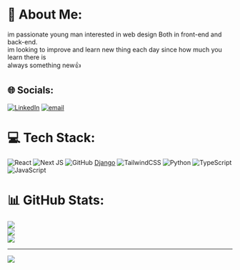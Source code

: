 # 💫 About Me:
im passionate young man interested in web design Both in front-end and back-end.<br>im looking to improve and learn new thing each day since how much you learn there is<br>always something new👍


## 🌐 Socials:
[![LinkedIn](https://img.shields.io/badge/LinkedIn-%230077B5.svg?logo=linkedin&logoColor=white)](https://linkedin.com/in/www.linkedin.com/in/ali-reza-azdast-ab6936358) [![email](https://img.shields.io/badge/Email-D14836?logo=gmail&logoColor=white)](mailto:azdast47@gmail.com) 

# 💻 Tech Stack:
![React](https://img.shields.io/badge/react-%2320232a.svg?style=for-the-badge&logo=react&logoColor=%2361DAFB) ![Next JS](https://img.shields.io/badge/Next-black?style=for-the-badge&logo=next.js&logoColor=white) ![GitHub](https://img.shields.io/badge/github-%23121011.svg?style=for-the-badge&logo=github&logoColor=white) [Django](https://img.shields.io/badge/django-%23092E20.svg?style=for-the-badge&logo=django&logoColor=white) ![TailwindCSS](https://img.shields.io/badge/tailwindcss-%2338B2AC.svg?style=for-the-badge&logo=tailwind-css&logoColor=white) ![Python](https://img.shields.io/badge/python-3670A0?style=for-the-badge&logo=python&logoColor=ffdd54) ![TypeScript](https://img.shields.io/badge/typescript-%23007ACC.svg?style=for-the-badge&logo=typescript&logoColor=white) ![JavaScript](https://img.shields.io/badge/javascript-%23323330.svg?style=for-the-badge&logo=javascript&logoColor=%23F7DF1E)
# 📊 GitHub Stats:
![](https://github-readme-stats.vercel.app/api?username=AliRezaAzdast&theme=dark&hide_border=false&include_all_commits=false&count_private=false)<br/>
![](https://nirzak-streak-stats.vercel.app/?user=AliRezaAzdast&theme=dark&hide_border=false)<br/>
![](https://github-readme-stats.vercel.app/api/top-langs/?username=AliRezaAzdast&theme=dark&hide_border=false&include_all_commits=false&count_private=false&layout=compact)

---
[![](https://visitcount.itsvg.in/api?id=AliRezaAzdast&icon=0&color=0)](https://visitcount.itsvg.in)

<!-- Proudly created with GPRM ( https://gprm.itsvg.in ) -->
